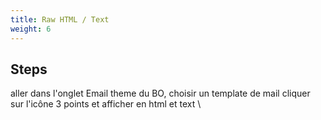 ```yaml
---
title: Raw HTML / Text
weight: 6
---
```

## Steps

aller dans l'onglet Email theme du BO, choisir un template de mail cliquer sur l'icône 3 points et afficher en html et text\


